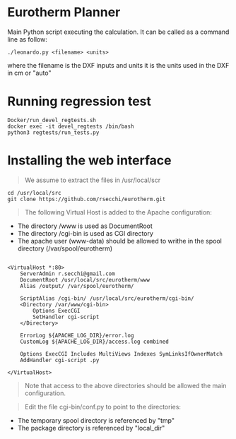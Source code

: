 # Eurotherm Planner

Main Python script executing the calculation. It can be called as a command line as follow:
```
./leonardo.py <filename> <units>
```
where the filename is the DXF inputs and units it is the units used in the DXF in cm or "auto"


# Running regression test

```
Docker/run_devel_regtests.sh
docker exec -it devel_regtests /bin/bash
python3 regtests/run_tests.py
```


# Installing the web interface

> We assume to extract the files in /usr/local/scr 
```
cd /usr/local/src
git clone https://github.com/rsecchi/eurotherm.git
```

> The following Virtual Host is added to the Apache configuration: 

* The directory /www is used as DocumentRoot
* The directory /cgi-bin is used as CGI directory
* The apache user (www-data) should be allowed to writhe in the spool directory (/var/spool/eurotherm)


```

<VirtualHost *:80>
    ServerAdmin r.secchi@gmail.com
    DocumentRoot /usr/local/src/eurotherm/www
    Alias /output/ /var/spool/eurotherm/

	ScriptAlias /cgi-bin/ /usr/local/src/eurotherm/cgi-bin/
	<Directory /var/www/cgi-bin>
	    Options ExecCGI
    	SetHandler cgi-script
	</Directory>

    ErrorLog ${APACHE_LOG_DIR}/error.log
    CustomLog ${APACHE_LOG_DIR}/access.log combined

    Options ExecCGI Includes MultiViews Indexes SymLinksIfOwnerMatch
    AddHandler cgi-script .py

</VirtualHost>
```

> Note that access to the above directories should be allowed the main configuration.

> Edit the file cgi-bin/conf.py to point to the directories:

* The temporary spool directory is referenced by "tmp"
* The package directory is referenced by "local_dir"


